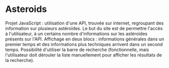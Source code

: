 # Asteroids

Projet JavaScript : utilisation d'une API, trouvée sur internet, regroupant des information sur plusieurs astéroïdes.
Le but du site est de permettre l'accès à l'utilisateur, à un certains nombre d'informations sur les astéroïdes présents sur l'API.
Affichage en deux blocs : informations générales dans un premier temps et des informations plus techniques arrivent dans un second temps.
Possibilité d'utiliser la barre de recherche (fonctionnelle, mais l'utilisateur doit dérouler la liste manuellement pour afficher les résultats de la recherche).
